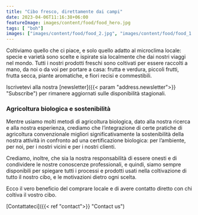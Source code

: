 ```yaml
---
title: "Cibo fresco, direttamente dai campi"
date: 2023-04-06T11:16:38+06:00
featureImage: images/content/food/food_hero.jpg
tags: [ "boh"]
images: ["images/content/food/food_2.jpg", "images/content/food/food_1.jpg", "images/content/food/food_3.jpg"]
---
```

  Coltiviamo quello che ci piace, e solo quello adatto al microclima locale: specie e varietà sono scelte e ispirate sia localmente che dai nostri viaggi nel mondo. Tutti i nostri prodotti freschi sono coltivati per essere raccolti a mano, da noi o da voi per portare a casa: frutta e verdura, piccoli frutti, frutta secca, piante aromatiche, e fiori recisi e commestibili. 

  Iscrivetevi alla nostra [newsletter]({{< param "address.newsletter">}} "Subscribe") per rimanere aggiornati sulle disponibilità stagionali. 
  
### Agricoltura biologica e sostenibilità
 Mentre usiamo molti metodi di agricoltura biologica, dato alla nostra ricerca e alla nostra esperienza, crediamo che l’integrazione di certe pratiche di agricoltura convenzionale migliori significativamente la sostenibilità della nostra attività in confronto ad una certificazione biologica: per l’ambiente, per noi, per i nostri vicini e per i nostri clienti.  

Crediamo, inoltre, che sia la nostra responsabilità di essere onesti e di condividere le nostre conoscenze professionali, e quindi, siamo sempre disponibili per spiegare tutti i processi e prodotti usati nella coltivazione di tutto il nostro cibo, e le motivazioni dietro ogni scelta. 

Ecco il vero beneficio del comprare locale e di avere contatto diretto con chi coltiva il vostro cibo.

[Contattateci]({{< ref "contact">}} "Contact us") 
